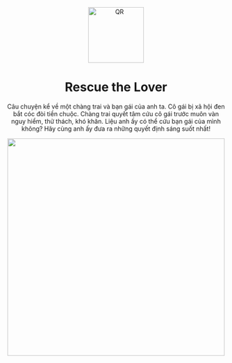 <div align="center">
  <img src="https://user-images.githubusercontent.com/87349335/146397939-a1f2c43b-6862-492f-90aa-2e70662d05ec.png" width="128" alt="QR" />
   <h1>Rescue the Lover</h1>
   <p>Câu chuyện kể về một chàng trai và bạn gái của anh ta. Cô gái bị xã hội đen bắt cóc đòi tiền chuộc. Chàng trai quyết tâm cứu cô gái trước muôn vàn nguy hiểm, thử thách, khó khăn. Liệu anh ấy có thể cứu bạn gái của mình không? Hãy cùng anh ấy đưa ra những quyết định sáng suốt nhất!
</p>
   <img src="https://user-images.githubusercontent.com/87349335/146758373-c8f85ceb-2f7b-4e8f-a37a-6b6bde6ba653.png" height="500" />
</div>